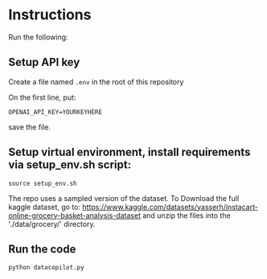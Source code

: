 # Instructions

Run the following:

## Setup API key
Create a file named `.env` in the root of this repository 

On the first line, put: 

```OPENAI_API_KEY=YOURKEYHERE```

save the file.

## Setup virtual environment, install requirements via setup_env.sh script:

```
source setup_env.sh
```

The repo uses a sampled version of the dataset. To Download the full kaggle dataset, go to:
https://www.kaggle.com/datasets/yasserh/instacart-online-grocery-basket-analysis-dataset
and unzip the files into the './data/grocery/' directory.

## Run the code
```
python datacopilot.py
```
